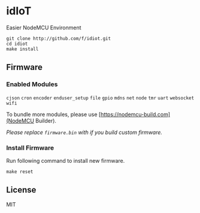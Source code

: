 # idIoT

Easier NodeMCU Environment

```
git clone http://github.com/f/idiot.git
cd idiot
make install
```

## Firmware

### Enabled Modules
`cjson` `cron` `encoder` `enduser_setup` `file` `gpio`
`mdns` `net` `node` `tmr` `uart` `websocket` `wifi`

To bundle more modules, please use [https://nodemcu-build.com](NodeMCU Builder).

_Please replace `firmware.bin` with if you build custom firmware._

### Install Firmware

Run following command to install new firmware.
```
make reset
```

## License

MIT